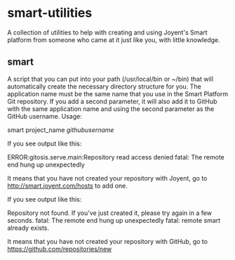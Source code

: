 smart-utilities
==============
A collection of utilities to help with creating and using Joyent's Smart platform from someone who came at it just like you, with little knowledge.

smart
-----
A script that you can put into your path (/usr/local/bin or ~/bin) that will automatically create the necessary directory structure for you. The application name must be the same name that you use in the Smart Platform Git repository. If you add a second parameter, it will also add it to GitHub with the same application name and using the second parameter as the GitHub username. Usage:

smart project_name _githubusername_

If you see output like this:

  ERROR:gitosis.serve.main:Repository read access denied
  fatal: The remote end hung up unexpectedly

It means that you have not created your repository with Joyent, go to http://smart.joyent.com/hosts to add one.

If you see output like this:

  Repository not found. If you've just created it, please try again in a few seconds.
  fatal: The remote end hung up unexpectedly
  fatal: remote smart already exists.

It means that you have not created your repository with GitHub, go to https://github.com/repositories/new